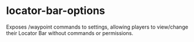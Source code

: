 # locator-bar-options
Exposes /waypoint commands to settings, allowing players to view/change their Locator Bar without commands or permissions.
